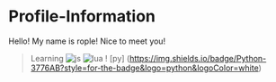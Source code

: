 # Profile-Information

Hello! My name is rople! Nice to meet you!


> Learning
![js](https://img.shields.io/badge/JavaScript-F7DF1E?style=for-the-badge&logo=JavaScript&logoColor=white) 
![lua](https://img.shields.io/badge/Lua-2C2D72?style=for-the-badge&logo=lua&logoColor=white)
! [py] (https://img.shields.io/badge/Python-3776AB?style=for-the-badge&logo=python&logoColor=white)





